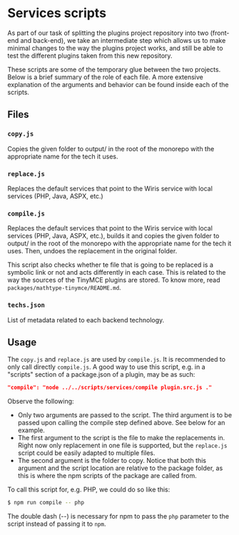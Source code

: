 # Services scripts

As part of our task of splitting the plugins project repository into two (front-end and back-end), we take an intermediate step which allows us to make minimal changes to the way the plugins project works, and still be able to test the different plugins taken from this new repository.

These scripts are some of the temporary glue between the two projects. Below is a brief summary of the role of each file. A more extensive explanation of the arguments and behavior can be found inside each of the scripts.

## Files

### `copy.js`

Copies the given folder to output/ in the root of the monorepo with the appropriate name for the tech it uses.

### `replace.js`

Replaces the default services that point to the Wiris service with local services (PHP, Java, ASPX, etc.)

### `compile.js`

Replaces the default services that point to the Wiris service with local services (PHP, Java, ASPX, etc.), builds it and copies the given folder to output/ in the root of the monorepo with the appropriate name for the tech it uses. Then, undoes the replacement in the original folder.

This script also checks whether te file that is going to be replaced is a symbolic link or not and acts differently in each case. This is related to the way the sources of the TinyMCE plugins are stored. To know more, read `packages/mathtype-tinymce/README.md`.

### `techs.json`

List of metadata related to each backend technology.

## Usage

The `copy.js` and `replace.js` are used by `compile.js`. It is recommended to only call directly `compile.js`. A good way to use this script, e.g. in a "scripts" section of a package.json of a plugin, may be as such:

```json
"compile": "node ../../scripts/services/compile plugin.src.js ."
```

Observe the following:

- Only two arguments are passed to the script. The third argument is to be passed upon calling the compile step defined above. See below for an example.
- The first argument to the script is the file to make the replacements in. Right now only replacement in one file is supported, but the `replace.js` script could be easily adapted to multiple files.
- The second argument is the folder to copy. Notice that both this argument and the script location are relative to the package folder, as this is where the npm scripts of the package are called from.

To call this script for, e.g. PHP, we could do so like this:

```bash
$ npm run compile -- php
```

The double dash (--) is necessary for npm to pass the `php` parameter to the script instead of passing it to `npm`.